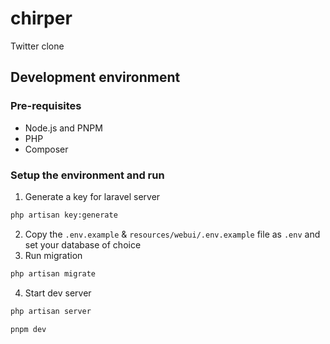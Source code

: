# chirper

Twitter clone

## Development environment

### Pre-requisites

* Node.js and PNPM
* PHP
* Composer

### Setup the environment and run

1. Generate a key for laravel server
```bash
php artisan key:generate
```
2. Copy the `.env.example` & `resources/webui/.env.example` file as `.env` and set your database of choice
3. Run migration
```bash
php artisan migrate
```
4. Start dev server
```bash
php artisan server
```
```bash
pnpm dev
```